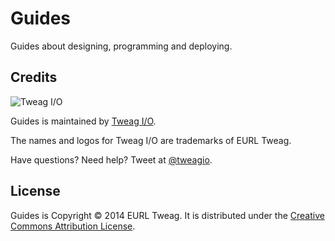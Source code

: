 Guides
======

Guides about designing, programming and deploying.

Credits
-------

![Tweag I/O](http://i.imgur.com/0HK8X4y.png)

Guides is maintained by [Tweag I/O](http://tweag.io/).

The names and logos for Tweag I/O are trademarks of EURL Tweag.

Have questions? Need help? Tweet at [@tweagio](http://twitter.com/tweagio).

License
-------

Guides is Copyright © 2014 EURL Tweag. It is distributed under the
[Creative Commons Attribution
License](http://creativecommons.org/licenses/by/3.0/).
